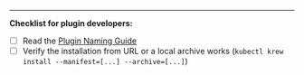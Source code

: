 -----

**Checklist for plugin developers:**

- [ ] Read the [Plugin Naming Guide](https://github.com/GoogleContainerTools/krew/tree/master/docs/NAMING_GUIDE.md)
- [ ] Verify the installation from URL or a local archive works (`kubectl krew install --manifest=[...] --archive=[...]`)
